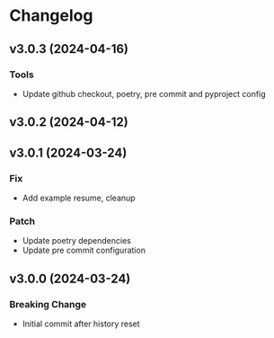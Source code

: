 # Changelog

## v3.0.3 (2024-04-16)

### Tools

- Update github checkout, poetry, pre commit and pyproject config

## v3.0.2 (2024-04-12)

## v3.0.1 (2024-03-24)

### Fix

- Add example resume, cleanup

### Patch

- Update poetry dependencies
- Update pre commit configuration

## v3.0.0 (2024-03-24)

### Breaking Change

- Initial commit after history reset

